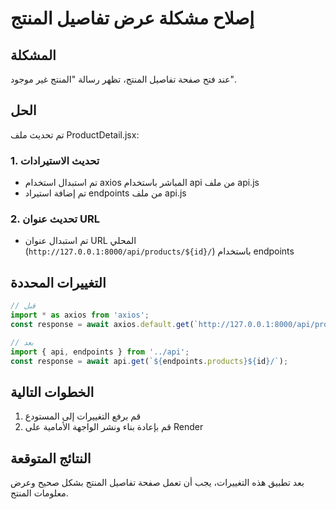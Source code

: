 # إصلاح مشكلة عرض تفاصيل المنتج

## المشكلة
عند فتح صفحة تفاصيل المنتج، تظهر رسالة "المنتج غير موجود".

## الحل
تم تحديث ملف ProductDetail.jsx:

### 1. تحديث الاستيرادات
- تم استبدال استخدام axios المباشر باستخدام api من ملف api.js
- تم إضافة استيراد endpoints من ملف api.js

### 2. تحديث عنوان URL
- تم استبدال عنوان URL المحلي (`http://127.0.0.1:8000/api/products/${id}/`) باستخدام endpoints

## التغييرات المحددة
```jsx
// قبل
import * as axios from 'axios';
const response = await axios.default.get(`http://127.0.0.1:8000/api/products/${id}/`);

// بعد
import { api, endpoints } from '../api';
const response = await api.get(`${endpoints.products}${id}/`);
```

## الخطوات التالية
1. قم برفع التغييرات إلى المستودع
2. قم بإعادة بناء ونشر الواجهة الأمامية على Render

## النتائج المتوقعة
بعد تطبيق هذه التغييرات، يجب أن تعمل صفحة تفاصيل المنتج بشكل صحيح وعرض معلومات المنتج.
